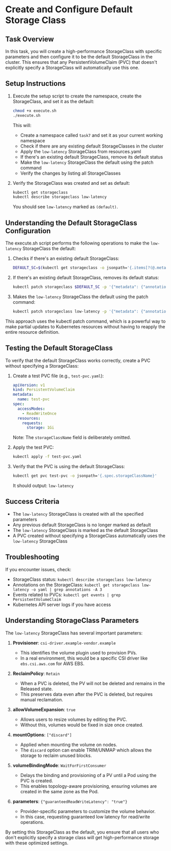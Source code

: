 # Create and Configure Default Storage Class

## Task Overview
In this task, you will create a high-performance StorageClass with specific parameters and then configure it to be the default StorageClass in the cluster. This ensures that any PersistentVolumeClaim (PVC) that doesn't explicitly specify a StorageClass will automatically use this one.

## Setup Instructions

1. Execute the setup script to create the namespace, create the StorageClass, and set it as the default:
   ```bash
   chmod +x execute.sh
   ./execute.sh
   ```
   This will:
   - Create a namespace called `task7` and set it as your current working namespace
   - Check if there are any existing default StorageClasses in the cluster
   - Apply the `low-latency` StorageClass from resources.yaml
   - If there's an existing default StorageClass, remove its default status
   - Make the `low-latency` StorageClass the default using the patch command
   - Verify the changes by listing all StorageClasses

2. Verify the StorageClass was created and set as default:
   ```bash
   kubectl get storageclass
   kubectl describe storageclass low-latency
   ```
   You should see `low-latency` marked as `(default)`.

## Understanding the Default StorageClass Configuration

The execute.sh script performs the following operations to make the `low-latency` StorageClass the default:

1. Checks if there's an existing default StorageClass:
   ```bash
   DEFAULT_SC=$(kubectl get storageclass -o jsonpath='{.items[?(@.metadata.annotations.storageclass\.kubernetes\.io/is-default-class=="true")].metadata.name}')
   ```

2. If there's an existing default StorageClass, removes its default status:
   ```bash
   kubectl patch storageclass $DEFAULT_SC -p '{"metadata": {"annotations":{"storageclass.kubernetes.io/is-default-class":"false"}}}'
   ```

3. Makes the `low-latency` StorageClass the default using the patch command:
   ```bash
   kubectl patch storageclass low-latency -p '{"metadata": {"annotations":{"storageclass.kubernetes.io/is-default-class":"true"}}}'
   ```

This approach uses the kubectl patch command, which is a powerful way to make partial updates to Kubernetes resources without having to reapply the entire resource definition.

## Testing the Default StorageClass

To verify that the default StorageClass works correctly, create a PVC without specifying a StorageClass:

1. Create a test PVC file (e.g., `test-pvc.yaml`):
   ```yaml
   apiVersion: v1
   kind: PersistentVolumeClaim
   metadata:
     name: test-pvc
   spec:
     accessModes:
       - ReadWriteOnce
     resources:
       requests:
         storage: 1Gi
   ```
   Note: The `storageClassName` field is deliberately omitted.

2. Apply the test PVC:
   ```bash
   kubectl apply -f test-pvc.yaml
   ```

3. Verify that the PVC is using the default StorageClass:
   ```bash
   kubectl get pvc test-pvc -o jsonpath='{.spec.storageClassName}'
   ```
   It should output: `low-latency`

## Success Criteria
- The `low-latency` StorageClass is created with all the specified parameters
- Any previous default StorageClass is no longer marked as default
- The `low-latency` StorageClass is marked as the default StorageClass
- A PVC created without specifying a StorageClass automatically uses the `low-latency` StorageClass

## Troubleshooting
If you encounter issues, check:
- StorageClass status: `kubectl describe storageclass low-latency`
- Annotations on the StorageClass: `kubectl get storageclass low-latency -o yaml | grep annotations -A 3`
- Events related to PVCs: `kubectl get events | grep PersistentVolumeClaim`
- Kubernetes API server logs if you have access

## Understanding StorageClass Parameters

The `low-latency` StorageClass has several important parameters:

1. **Provisioner**: `csi-driver.example-vendor.example`
   - This identifies the volume plugin used to provision PVs.
   - In a real environment, this would be a specific CSI driver like `ebs.csi.aws.com` for AWS EBS.

2. **ReclaimPolicy**: `Retain`
   - When a PVC is deleted, the PV will not be deleted and remains in the Released state.
   - This preserves data even after the PVC is deleted, but requires manual reclamation.

3. **allowVolumeExpansion**: `true`
   - Allows users to resize volumes by editing the PVC.
   - Without this, volumes would be fixed in size once created.

4. **mountOptions**: `["discard"]`
   - Applied when mounting the volume on nodes.
   - The `discard` option can enable TRIM/UNMAP which allows the storage to reclaim unused blocks.

5. **volumeBindingMode**: `WaitForFirstConsumer`
   - Delays the binding and provisioning of a PV until a Pod using the PVC is created.
   - This enables topology-aware provisioning, ensuring volumes are created in the same zone as the Pod.

6. **parameters**: `{"guaranteedReadWriteLatency": "true"}`
   - Provider-specific parameters to customize the volume behavior.
   - In this case, requesting guaranteed low latency for read/write operations.

By setting this StorageClass as the default, you ensure that all users who don't explicitly specify a storage class will get high-performance storage with these optimized settings.
